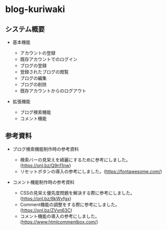 # blog-kuriwaki
## システム概要
- 基本機能
  - アカウントの登録
  - 既存アカウントでのログイン
  - ブログの登録
  - 登録されたブログの閲覧
  - ブログの編集
  - ブログの削除
  - 既存アカウントからのログアウト

- 拡張機能
  - ブログ検索機能
  - コメント機能

## 参考資料
- ブログ検索機能制作時の参考資料
  - 検索バーの見栄えを綺麗にするために参考にしました。(https://onl.bz/Q9n11nw) 
  - リセットボタンの導入の参考にしました。(https://fontawesome.com/)

- コメント機能制作時の参考資料
  - CSSの見栄え優先度問題を解決する際に参考にしました。(https://onl.bz/8kWvfgx) 
  - Comment機能の調整をする際に参考にしました。(https://onl.bz/ZVvn63C)
  - コメント機能の導入の参考にしました。(https://www.htmlcommentbox.com/)
